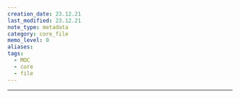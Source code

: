 ```yaml
---
creation_date: 23.12.21
last_modified: 23.12.21
note_type: metadata
category: core_file
memo_level: 0
aliases: 
tags:
  - MOC
  - core
  - file
---
```

---

